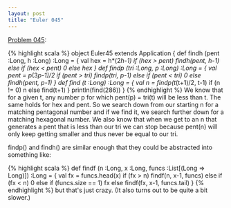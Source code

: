 ```yaml
---
layout: post
title: "Euler 045"
---
```


[Problem 045]\:

{% highlight scala %}
object Euler45 extends Application {
  def findh (pent :Long, h :Long) :Long = {
    val hex = h*(2*h-1)
    if (hex > pent) findh(pent, h-1)
    else if (hex < pent) 0
    else hex
  }
  def findp (tri :Long, p :Long) :Long = {
    val pent = p*(3*p-1)/2
    if (pent > tri) findp(tri, p-1)
    else if (pent < tri) 0
    else findh(pent, p-1)
  }
  def find (t :Long) :Long = {
    val n = findp(t*(t+1)/2, t-1)
    if (n != 0) n
    else find(t+1)
  }
  println(find(286))
}
{% endhighlight %}
We know that for a given t, any number p for which pent(p) = tri(t) will be less than t. The same holds for hex and pent. So we search down from our starting n for a matching pentagonal number and if we find it, we search further down for a matching hexagonal number. We also know that when we get to an n that generates a pent that is less than our tri we can stop because pent(n) will only keep getting smaller and thus never be equal to our tri.

findp() and findh() are similar enough that they could be abstracted into something like:

{% highlight scala %}
  def findf (n :Long, x :Long, funcs :List[(Long => Long)]) :Long = {
    val fx = funcs.head(x)
    if (fx > n) findf(n, x-1, funcs)
    else if (fx < n) 0
    else if (funcs.size == 1) fx
    else findf(fx, x-1, funcs.tail)
  }
{% endhighlight %}
but that's just crazy. (It also turns out to be quite a bit slower.)



[Problem 045]: http://projecteuler.net/index.php?section=problems&id=45
